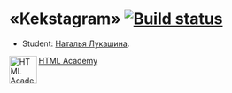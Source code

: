# «Kekstagram» [![Build status][travis-image]][travis-url]

* Student: [Наталья Лукашина](https://up.htmlacademy.ru/javascript/19/user/814025).


<a href="https://htmlacademy.ru/intensive/javascript"><img align="left" width="50" height="50" alt="HTML Academy" src="https://up.htmlacademy.ru/static/img/intensive/javascript/logo-for-github-2.png">HTML Academy</a>


[travis-image]: https://travis-ci.com/htmlacademy-javascript/814025-kekstagram-19.svg?branch=master
[travis-url]: https://travis-ci.com/htmlacademy-javascript/814025-kekstagram-19
